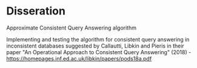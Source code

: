 # Disseration
Approximate Consistent Query Answering algorithm

Implementing and testing the algorithm for consistent query answering in inconsistent databases suggested by Callautti, Libkin and Pieris in their paper "An Operational Approach to Consistent Query Answering" (2018) - https://homepages.inf.ed.ac.uk/libkin/papers/pods18a.pdf
